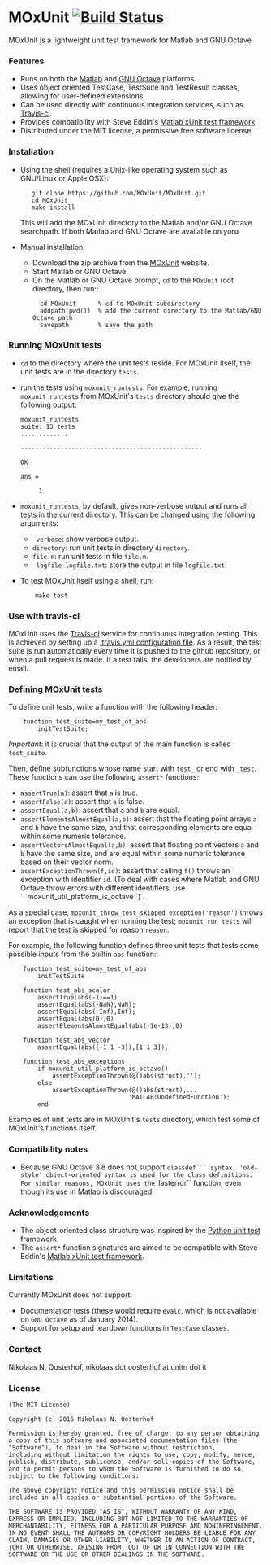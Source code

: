 # MOxUnit [![Build Status](https://travis-ci.org/nno/MOxUnit.svg?branch=master)](https://travis-ci.org/nno/MOxUnit)

MOxUnit is a lightweight unit test framework for Matlab and GNU Octave.

### Features

- Runs on both the [Matlab] and [GNU Octave] platforms.
- Uses object oriented TestCase, TestSuite and TestResult classes, allowing for user-defined extensions.
- Can be used directly with continuous integration services, such as [Travis-ci].
- Provides compatibility with Steve Eddin's [Matlab xUnit test framework].
- Distributed under the MIT license, a permissive free software license.


### Installation

- Using the shell (requires a Unix-like operating system such as GNU/Linux or Apple OSX):
    ```
       git clone https://github.com/MOxUnit/MOxUnit.git
       cd MOxUnit
       make install
    ```
    This will add the MOxUnit directory to the Matlab and/or GNU Octave searchpath. If both Matlab and GNU Octave are available on yoru

- Manual installation:

    + Download the zip archive from the [MOxUnit] website.
    + Start Matlab or GNU Octave.
    + On the Matlab or GNU Octave prompt, ```cd``` to the ``MOxUnit`` root directory, then run::
        ```
          cd MOxUnit      % cd to MOxUnit subdirectory
          addpath(pwd())  % add the current directory to the Matlab/GNU Octave path
          savepath        % save the path
        ```

### Running MOxUnit tests

- ```cd``` to the directory where the unit tests reside. For MOxUnit itself, the unit tests are in the directory ```tests```.
- run the tests using ```moxunit_runtests```. For example, running ```moxunit_runtests``` from MOxUnit's ```tests``` directory should give the following output:
  ```
  moxunit_runtests
  suite: 13 tests
  .............

  --------------------------------------------------

  OK

  ans =

       1
  ```
- ```moxunit_runtests```, by default, gives non-verbose output and runs all tests in the current directory. This can be changed using the following arguments:
  - ```-verbose```: show verbose output.
  - ```directory```: run unit tests in directory ```directory```.
  - ```file.m```: run unit tests in file ```file.m```.
  - ```-logfile logfile.txt```: store the output in file ```logfile.txt```.

- To test MOxUnit itself using a shell, run:
    ```
        make test
    ```

### Use with travis-ci
MOxUnit uses the [Travis-ci] service for continuous integration testing. This is achieved by setting up a [.travis.yml configuration file](.travis.yml). As a result, the test suite is run automatically every time it is pushed to the github repository, or when a pull request is made. If a test fails, the developers are notified by email.

### Defining MOxUnit tests

To define unit tests, write a function with the following header:
```
    function test_suite=my_test_of_abs
        initTestSuite;
```

*Important*: it is crucial that the output of the main function is called ``test_suite``.

Then, define subfunctions whose name start with ``test_`` or end with ``_test``. These functions can use the following ``assert*`` functions:
- ```assertTrue(a)```: assert that ```a``` is true.
- ```assertFalse(a)```: assert that ```a``` is false.
- ```assertEqual(a,b)```: assert that ```a``` and ```b``` are equal.
- ```assertElementsAlmostEqual(a,b)```: assert that the floating point arrays ```a``` and ```b``` have the same size, and that corresponding elements are equal within some numeric tolerance.
- ```assertVectorsAlmostEqual(a,b)```: assert that floating point vectors ```a``` and ```b``` have the same size, and are equal within some numeric tolerance based on their vector norm.
- ```assertExceptionThrown(f,id)```: assert that calling ``f()`` throws an exception with identifier ``id``. (To deal with cases where Matlab and GNU Octave throw errors with different identifiers, use ```moxunit_util_platform_is_octave``)`.

As a special case, ```moxunit_throw_test_skipped_exception('reason')``` throws an exception that is caught when running the test; ``moxunit_run_tests`` will report that the test is skipped for reason ```reason```.

For example, the following function defines three unit tests that tests some possible inputs from the builtin ``abs`` function::
```
    function test_suite=my_test_of_abs
        initTestSuite

    function test_abs_scalar
        assertTrue(abs(-1)==1)
        assertEqual(abs(-NaN),NaN);
        assertEqual(abs(-Inf),Inf);
        assertEqual(abs(0),0)
        assertElementsAlmostEqual(abs(-1e-13),0)

    function test_abs_vector
        assertEqual(abs([-1 1 -3]),[1 1 3]);

    function test_abs_exceptions
        if moxunit_util_platform_is_octave()
            assertExceptionThrown(@()abs(struct),'');
        else
            assertExceptionThrown(@()abs(struct),...
                                 'MATLAB:UndefinedFunction');
        end
```

Examples of unit tests are in MOxUnit's ``tests`` directory, which test some of MOxUnit's functions itself.

### Compatibility notes
- Because GNU Octave 3.8 does not support ``classdef``` syntax, 'old-style' object-oriented syntax is used for the class definitions. For similar reasons, MOxUnit uses the ``lasterror`` function, even though its use in Matlab is discouraged.


### Acknowledgements
- The object-oriented class structure was inspired by the [Python unit test] framework.
- The ``assert*`` function signatures are aimed to be compatible with Steve Eddin's [Matlab xUnit test framework].


### Limitations
Currently MOxUnit does not support:
- Documentation tests (these would require ``evalc``, which is not available on ``GNU Octave`` as of January 2014).
- Support for setup and teardown functions in ``TestCase`` classes.


### Contact

Nikolaas N. Oosterhof, nikolaas dot oosterhof at unitn dot it


### License

    (The MIT License)

    Copyright (c) 2015 Nikolaas N. Oosterhof

    Permission is hereby granted, free of charge, to any person obtaining
    a copy of this software and associated documentation files (the
    "Software"), to deal in the Software without restriction,
    including without limitation the rights to use, copy, modify, merge,
    publish, distribute, sublicense, and/or sell copies of the Software,
    and to permit persons to whom the Software is furnished to do so,
    subject to the following conditions:

    The above copyright notice and this permission notice shall be
    included in all copies or substantial portions of the Software.

    THE SOFTWARE IS PROVIDED "AS IS", WITHOUT WARRANTY OF ANY KIND,
    EXPRESS OR IMPLIED, INCLUDING BUT NOT LIMITED TO THE WARRANTIES OF
    MERCHANTABILITY, FITNESS FOR A PARTICULAR PURPOSE AND NONINFRINGEMENT.
    IN NO EVENT SHALL THE AUTHORS OR COPYRIGHT HOLDERS BE LIABLE FOR ANY
    CLAIM, DAMAGES OR OTHER LIABILITY, WHETHER IN AN ACTION OF CONTRACT,
    TORT OR OTHERWISE, ARISING FROM, OUT OF OR IN CONNECTION WITH THE
    SOFTWARE OR THE USE OR OTHER DEALINGS IN THE SOFTWARE.



[GNU Octave]: http://www.gnu.org/software/octave/
[Matlab]: http://www.mathworks.com/products/matlab/
[Matlab xUnit test framework]: http://it.mathworks.com/matlabcentral/fileexchange/22846-matlab-xunit-test-framework
[MOxUnit]: github.com/MOxUnit/MOxUnit
[Python unit test]: https://docs.python.org/2.6/library/unittest.html
[Travis-ci]: https://travis-ci.org



